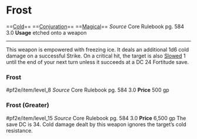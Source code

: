 # Frost
==[Cold](../../../Traits/Cold.md)== ==[Conjuration](../../../Traits/Conjuration.md)== ==[Magical](../../../Traits/Magical.md)==
*Source* Core Rulebook pg. 584 3.0
**Usage** etched onto a weapon

---
This weapon is empowered with freezing ice. It deals an additional 1d6 cold damage on a successful Strike. On a critical hit, the target is also [Slowed](../../../Conditions/Slowed.md) 1 until the end of your next turn unless it succeeds at a DC 24 Fortitude save.

### Frost
#pf2e/item/level_8
*Source* Core Rulebook pg. 584 3.0
**Price** 500 gp

### Frost (Greater)
#pf2e/item/level_15
*Source* Core Rulebook pg. 584 3.0
**Price** 6,500 gp
The save DC is 34. Cold damage dealt by this weapon ignores the target’s cold resistance.
